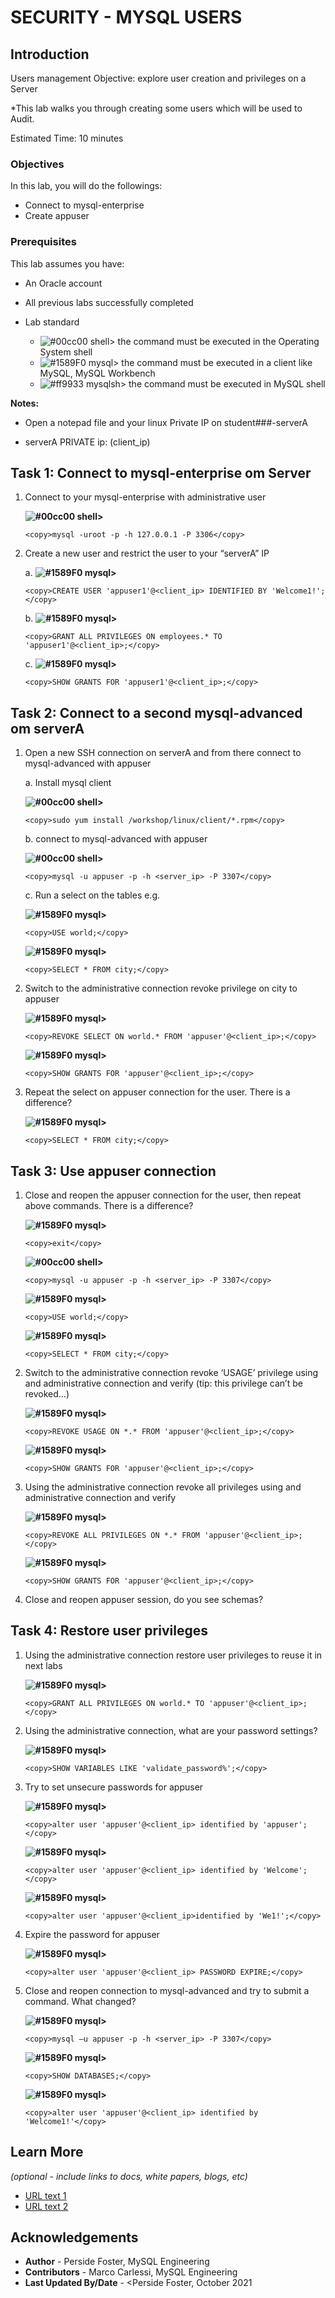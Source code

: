 # SECURITY - MYSQL USERS

## Introduction

Users management
Objective: explore user creation and privileges on a Server 


*This lab walks you through creating some users which will be used to Audit.

Estimated Time: 10 minutes


### Objectives

In this lab, you will  do the followings:
- Connect to mysql-enterprise
- Create appuser 

### Prerequisites

This lab assumes you have:
* An Oracle account
* All previous labs successfully completed

* Lab standard  
    - ![#00cc00](https://via.placeholder.com/15/00cc00/000000?text=+) shell> the command must be executed in the Operating System shell
    - ![#1589F0](https://via.placeholder.com/15/1589F0/000000?text=+) mysql> the command must be executed in a client like MySQL, MySQL Workbench
    - ![#ff9933](https://via.placeholder.com/15/ff9933/000000?text=+) mysqlsh> the command must be executed in MySQL shell
    
**Notes:**
- Open a notepad file and  your linux Private IP on student###-serverA 

- serverA  PRIVATE ip: (client_ip)

## Task 1: Connect to mysql-enterprise om Server

1. Connect to your mysql-enterprise with administrative user

   **![#00cc00](https://via.placeholder.com/15/00cc00/000000?text=+) shell>** 

    ```
    <copy>mysql -uroot -p -h 127.0.0.1 -P 3306</copy>
    ```

2. Create a new user and restrict the user to your “serverA” IP

	a. **![#1589F0](https://via.placeholder.com/15/1589F0/000000?text=+) mysql>** 

    ```
    <copy>CREATE USER 'appuser1'@<client_ip> IDENTIFIED BY 'Welcome1!';</copy>
    ```

	b. **![#1589F0](https://via.placeholder.com/15/1589F0/000000?text=+) mysql>** 

    ```
    <copy>GRANT ALL PRIVILEGES ON employees.* TO 'appuser1'@<client_ip>;</copy>
    ```

	c. **![#1589F0](https://via.placeholder.com/15/1589F0/000000?text=+) mysql>** 

    ```
    <copy>SHOW GRANTS FOR 'appuser1'@<client_ip>;</copy>
    ```
## Task 2: Connect to a second mysql-advanced om serverA
1. Open a new SSH connection on serverA and from there connect to mysql-advanced with appuser

	a. Install mysql client
	 
    **![#00cc00](https://via.placeholder.com/15/00cc00/000000?text=+) shell>** 

    ```
    <copy>sudo yum install /workshop/linux/client/*.rpm</copy>
    ```

	b. connect to mysql-advanced with appuser
    
   **![#00cc00](https://via.placeholder.com/15/00cc00/000000?text=+) shell>** 

    ```
    <copy>mysql -u appuser -p -h <server_ip> -P 3307</copy>
    ```
	c. Run a select on the tables e.g.

    **![#1589F0](https://via.placeholder.com/15/1589F0/000000?text=+) mysql>** 

    ```
    <copy>USE world;</copy>
    ```

    **![#1589F0](https://via.placeholder.com/15/1589F0/000000?text=+) mysql>** 

    ```
    <copy>SELECT * FROM city;</copy>
    ```

2. Switch to the administrative connection revoke privilege on city to appuser

    **![#1589F0](https://via.placeholder.com/15/1589F0/000000?text=+) mysql>** 

    ```
    <copy>REVOKE SELECT ON world.* FROM 'appuser'@<client_ip>;</copy>
    ```

    **![#1589F0](https://via.placeholder.com/15/1589F0/000000?text=+) mysql>** 

    ```
    <copy>SHOW GRANTS FOR 'appuser'@<client_ip>;</copy>
    ```
3. Repeat the select on appuser connection for the user. There is a difference?

    **![#1589F0](https://via.placeholder.com/15/1589F0/000000?text=+) mysql>** 

    ```
    <copy>SELECT * FROM city;</copy>
    ```

## Task 3: Use appuser connection
1.	Close and reopen the appuser connection for the user, then repeat above commands. There is a difference? 

    **![#1589F0](https://via.placeholder.com/15/1589F0/000000?text=+) mysql>** 

    ```
    <copy>exit</copy>
    ```

	**![#00cc00](https://via.placeholder.com/15/00cc00/000000?text=+) shell>** 

    ```
    <copy>mysql -u appuser -p -h <server_ip> -P 3307</copy>
    ```
	**![#1589F0](https://via.placeholder.com/15/1589F0/000000?text=+) mysql>** 

    ```
    <copy>USE world;</copy>
    ```
    **![#1589F0](https://via.placeholder.com/15/1589F0/000000?text=+) mysql>** 
    ```
    <copy>SELECT * FROM city;</copy>
    ```
2.	Switch to the administrative connection revoke ‘USAGE’ privilege using and administrative connection and verify (tip: this privilege can’t be revoked…)

	**![#1589F0](https://via.placeholder.com/15/1589F0/000000?text=+) mysql>**
	```
	<copy>REVOKE USAGE ON *.* FROM 'appuser'@<client_ip>;</copy>
	```
	**![#1589F0](https://via.placeholder.com/15/1589F0/000000?text=+) mysql>**
	```
	<copy>SHOW GRANTS FOR 'appuser'@<client_ip>;</copy>
	```

3.	Using the administrative connection revoke all privileges using and administrative connection and verify

	**![#1589F0](https://via.placeholder.com/15/1589F0/000000?text=+) mysql>**
	```
    <copy>REVOKE ALL PRIVILEGES ON *.* FROM 'appuser'@<client_ip>;</copy>
    ```
	**![#1589F0](https://via.placeholder.com/15/1589F0/000000?text=+) mysql>**
	```
    <copy>SHOW GRANTS FOR 'appuser'@<client_ip>;</copy>
    ```   
4.	Close and reopen appuser session, do you see schemas?

## Task 4: Restore user privileges
1.	Using the administrative connection restore user privileges to reuse it in next labs

	**![#1589F0](https://via.placeholder.com/15/1589F0/000000?text=+) mysql>**
    ```
    <copy>GRANT ALL PRIVILEGES ON world.* TO 'appuser'@<client_ip>;</copy>
    ```
2.	Using the administrative connection, what are your password settings?

	**![#1589F0](https://via.placeholder.com/15/1589F0/000000?text=+) mysql>** 
    ```
    <copy>SHOW VARIABLES LIKE 'validate_password%';</copy>
    ```
3.	Try to set unsecure passwords for appuser

	**![#1589F0](https://via.placeholder.com/15/1589F0/000000?text=+) mysql>** 
    ```
    <copy>alter user 'appuser'@<client_ip> identified by 'appuser';</copy>
    ```
	
	**![#1589F0](https://via.placeholder.com/15/1589F0/000000?text=+) mysql>** 
    ```
    <copy>alter user 'appuser'@<client_ip> identified by 'Welcome';</copy>
    ```

	**![#1589F0](https://via.placeholder.com/15/1589F0/000000?text=+) mysql>** 
    ```
    <copy>alter user 'appuser'@<client_ip>identified by 'We1!';</copy>
    ```
4.	Expire the password for appuser

	**![#1589F0](https://via.placeholder.com/15/1589F0/000000?text=+) mysql>** 
    ```
    <copy>alter user 'appuser'@<client_ip> PASSWORD EXPIRE;</copy>
    ```
5.	Close and reopen connection to mysql-advanced and try to submit a command. What changed?

	**![#1589F0](https://via.placeholder.com/15/1589F0/000000?text=+) mysql>** 
    ```
    <copy>mysql –u appuser -p -h <server_ip> -P 3307</copy>
    ```

	**![#1589F0](https://via.placeholder.com/15/1589F0/000000?text=+) mysql>** 
    ```
    <copy>SHOW DATABASES;</copy>
    ```

	**![#1589F0](https://via.placeholder.com/15/1589F0/000000?text=+) mysql>**
    ```
    <copy>alter user 'appuser'@<client_ip> identified by 'Welcome1!'</copy>
    ```
## Learn More

*(optional - include links to docs, white papers, blogs, etc)*

* [URL text 1](http://docs.oracle.com)
* [URL text 2](http://docs.oracle.com)

## Acknowledgements
* **Author** - Perside Foster, MySQL Engineering
* **Contributors** -  Marco Carlessi, MySQL Engineering
* **Last Updated By/Date** - <Perside Foster, October 2021
